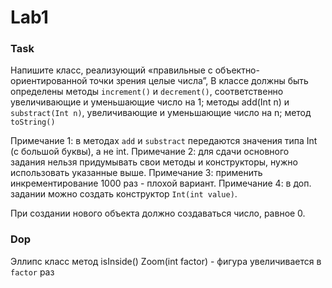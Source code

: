 # Lab1

### Task
Напишите класс, реализующий «правильные с объектно-ориентированной точки зрения целые числа”, В классе должны быть определены
методы  `increment()` и `decrement()`, соответственно увеличивающие и уменьшающие число на 1;
методы add(Int n) и `substract(Int n)`, увеличивающие и уменьшающие число на n;
метод 	`toString()`

Примечание 1: в методах `add` и `substract` передаются значения типа Int (с большой буквы), а не int.
Примечание 2: для сдачи основного задания нельзя придумывать свои методы и конструкторы, нужно использовать указанные выше.
Примечание 3: применить инкрементирование 1000 раз - плохой вариант.
Примечание 4: в доп. задании можно создать конструктор `Int(int value)`.

При создании нового объекта должно создаваться число, равное 0.

### Dop
Эллипс класс метод isInside() 
Zoom(int factor) - фигура увеличивается в `factor` раз